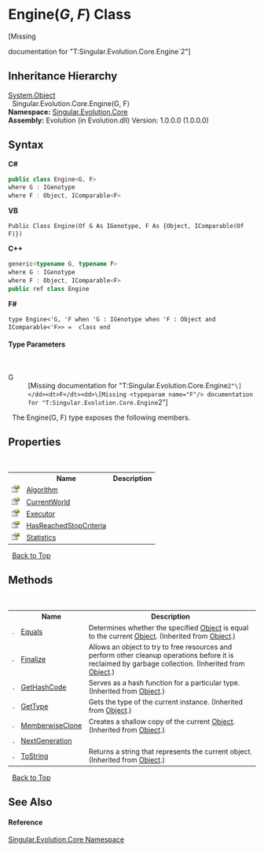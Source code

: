 # Engine(*G*, *F*) Class
 

\[Missing <summary> documentation for "T:Singular.Evolution.Core.Engine`2"\]


## Inheritance Hierarchy
<a href="http://msdn2.microsoft.com/en-us/library/e5kfa45b" target="_blank">System.Object</a><br />&nbsp;&nbsp;Singular.Evolution.Core.Engine(G, F)<br />
**Namespace:**&nbsp;<a href="7a43d210-bf66-e44d-0f97-e9e0fe26b1b8">Singular.Evolution.Core</a><br />**Assembly:**&nbsp;Evolution (in Evolution.dll) Version: 1.0.0.0 (1.0.0.0)

## Syntax

**C#**<br />
``` C#
public class Engine<G, F>
where G : IGenotype
where F : Object, IComparable<F>

```

**VB**<br />
``` VB
Public Class Engine(Of G As IGenotype, F As {Object, IComparable(Of F)})
```

**C++**<br />
``` C++
generic<typename G, typename F>
where G : IGenotype
where F : Object, IComparable<F>
public ref class Engine
```

**F#**<br />
``` F#
type Engine<'G, 'F when 'G : IGenotype when 'F : Object and IComparable<'F>> =  class end
```


#### Type Parameters
&nbsp;<dl><dt>G</dt><dd>\[Missing <typeparam name="G"/> documentation for "T:Singular.Evolution.Core.Engine`2"\]</dd><dt>F</dt><dd>\[Missing <typeparam name="F"/> documentation for "T:Singular.Evolution.Core.Engine`2"\]</dd></dl>&nbsp;
The Engine(G, F) type exposes the following members.


## Properties
&nbsp;<table><tr><th></th><th>Name</th><th>Description</th></tr><tr><td>![Public property](media/pubproperty.gif "Public property")</td><td><a href="2722a792-9d20-0fa4-774f-6d6e06ea0242">Algorithm</a></td><td /></tr><tr><td>![Public property](media/pubproperty.gif "Public property")</td><td><a href="52d55c40-1c1b-de17-5bff-ac348b83aa34">CurrentWorld</a></td><td /></tr><tr><td>![Public property](media/pubproperty.gif "Public property")</td><td><a href="f0746a9f-5c58-c225-d724-337f3f2ec051">Executor</a></td><td /></tr><tr><td>![Public property](media/pubproperty.gif "Public property")</td><td><a href="53e206b0-2d27-14c5-3636-09184cac7c53">HasReachedStopCriteria</a></td><td /></tr><tr><td>![Public property](media/pubproperty.gif "Public property")</td><td><a href="2851c2d6-3784-ccec-9d47-28c3db7aec93">Statistics</a></td><td /></tr></table>&nbsp;
<a href="#engine(*g*,-*f*)-class">Back to Top</a>

## Methods
&nbsp;<table><tr><th></th><th>Name</th><th>Description</th></tr><tr><td>![Public method](media/pubmethod.gif "Public method")</td><td><a href="http://msdn2.microsoft.com/en-us/library/bsc2ak47" target="_blank">Equals</a></td><td>
Determines whether the specified <a href="http://msdn2.microsoft.com/en-us/library/e5kfa45b" target="_blank">Object</a> is equal to the current <a href="http://msdn2.microsoft.com/en-us/library/e5kfa45b" target="_blank">Object</a>.
 (Inherited from <a href="http://msdn2.microsoft.com/en-us/library/e5kfa45b" target="_blank">Object</a>.)</td></tr><tr><td>![Protected method](media/protmethod.gif "Protected method")</td><td><a href="http://msdn2.microsoft.com/en-us/library/4k87zsw7" target="_blank">Finalize</a></td><td>
Allows an object to try to free resources and perform other cleanup operations before it is reclaimed by garbage collection.
 (Inherited from <a href="http://msdn2.microsoft.com/en-us/library/e5kfa45b" target="_blank">Object</a>.)</td></tr><tr><td>![Public method](media/pubmethod.gif "Public method")</td><td><a href="http://msdn2.microsoft.com/en-us/library/zdee4b3y" target="_blank">GetHashCode</a></td><td>
Serves as a hash function for a particular type.
 (Inherited from <a href="http://msdn2.microsoft.com/en-us/library/e5kfa45b" target="_blank">Object</a>.)</td></tr><tr><td>![Public method](media/pubmethod.gif "Public method")</td><td><a href="http://msdn2.microsoft.com/en-us/library/dfwy45w9" target="_blank">GetType</a></td><td>
Gets the type of the current instance.
 (Inherited from <a href="http://msdn2.microsoft.com/en-us/library/e5kfa45b" target="_blank">Object</a>.)</td></tr><tr><td>![Protected method](media/protmethod.gif "Protected method")</td><td><a href="http://msdn2.microsoft.com/en-us/library/57ctke0a" target="_blank">MemberwiseClone</a></td><td>
Creates a shallow copy of the current <a href="http://msdn2.microsoft.com/en-us/library/e5kfa45b" target="_blank">Object</a>.
 (Inherited from <a href="http://msdn2.microsoft.com/en-us/library/e5kfa45b" target="_blank">Object</a>.)</td></tr><tr><td>![Public method](media/pubmethod.gif "Public method")</td><td><a href="ac1c3cc4-aa2a-946a-6528-950f8ccd14a6">NextGeneration</a></td><td /></tr><tr><td>![Public method](media/pubmethod.gif "Public method")</td><td><a href="http://msdn2.microsoft.com/en-us/library/7bxwbwt2" target="_blank">ToString</a></td><td>
Returns a string that represents the current object.
 (Inherited from <a href="http://msdn2.microsoft.com/en-us/library/e5kfa45b" target="_blank">Object</a>.)</td></tr></table>&nbsp;
<a href="#engine(*g*,-*f*)-class">Back to Top</a>

## See Also


#### Reference
<a href="7a43d210-bf66-e44d-0f97-e9e0fe26b1b8">Singular.Evolution.Core Namespace</a><br />